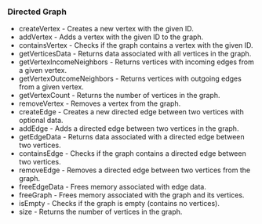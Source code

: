 ### Directed Graph

- createVertex - Creates a new vertex with the given ID.
- addVertex - Adds a vertex with the given ID to the graph.
- containsVertex - Checks if the graph contains a vertex with the given ID.
- getVerticesData - Returns data associated with all vertices in the graph.
- getVertexIncomeNeighbors - Returns vertices with incoming edges from a given vertex.
- getVertexOutcomeNeighbors - Returns vertices with outgoing edges from a given vertex.
- getVertexCount - Returns the number of vertices in the graph.
- removeVertex - Removes a vertex from the graph.
- createEdge - Creates a new directed edge between two vertices with optional data.
- addEdge - Adds a directed edge between two vertices in the graph.
- getEdgeData - Returns data associated with a directed edge between two vertices.
- containsEdge - Checks if the graph contains a directed edge between two vertices.
- removeEdge - Removes a directed edge between two vertices from the graph.
- freeEdgeData - Frees memory associated with edge data.
- freeGraph - Frees memory associated with the graph and its vertices.
- isEmpty - Checks if the graph is empty (contains no vertices).
- size - Returns the number of vertices in the graph.